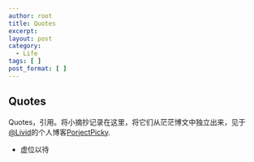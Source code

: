 ```yaml
---
author: root
title: Quotes
excerpt:
layout: post
category:
  - Life
tags: [ ]
post_format: [ ]
---
```

## Quotes

Quotes，引用。将小摘抄记录在这里，将它们从茫茫博文中独立出来，见于[@Livid][1]的个人博客[PorjectPicky][2].

*   虚位以待

 [1]: http://twitter.com/Livid
 [2]: http://picky.olivida.com/quotes
